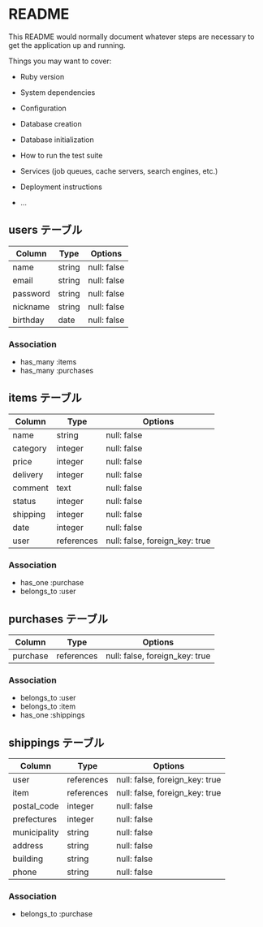# README

This README would normally document whatever steps are necessary to get the
application up and running.

Things you may want to cover:

* Ruby version

* System dependencies

* Configuration

* Database creation

* Database initialization

* How to run the test suite

* Services (job queues, cache servers, search engines, etc.)

* Deployment instructions

* ...

## users テーブル

| Column   | Type   | Options     |
| -------- | ------ | ----------- |
| name     | string | null: false |
| email    | string | null: false |
| password | string | null: false |
| nickname | string | null: false |
| birthday | date   | null: false |

### Association

- has_many :items
- has_many :purchases


## items テーブル

| Column    | Type       | Options     |
| --------- | ---------- | ----------- |
| name      | string     | null: false |
| category  | integer    | null: false |
| price     | integer    | null: false |
| delivery  | integer    | null: false |
| comment   | text       | null: false |
| status    | integer    | null: false |
| shipping  | integer    | null: false |
| date      | integer    | null: false |
| user      | references | null: false, foreign_key: true |

### Association

- has_one :purchase
- belongs_to :user


## purchases テーブル

| Column   | Type       | Options                        |
| -------- | ---------- | ------------------------------ |
| purchase | references | null: false, foreign_key: true |

### Association

- belongs_to :user
- belongs_to :item
- has_one :shippings


## shippings テーブル

| Column       | Type       | Options                        |
| ------------ | ---------- | ------------------------------ |
| user         | references | null: false, foreign_key: true |
| item         | references | null: false, foreign_key: true |
| postal_code  | integer    | null: false |
| prefectures  | integer    | null: false |
| municipality | string     | null: false |
| address      | string     | null: false |
| building     | string     | null: false |
| phone        | string     | null: false |

### Association

- belongs_to :purchase